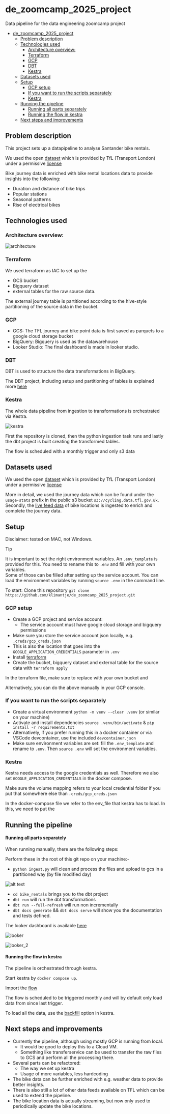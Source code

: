 # de_zoomcamp_2025_project
Data pipeline for the data engineering zoomcamp project

- [de\_zoomcamp\_2025\_project](#de_zoomcamp_2025_project)
  - [Problem description](#problem-description)
  - [Technologies used](#technologies-used)
    - [Architecture overview:](#architecture-overview)
    - [Terraform](#terraform)
    - [GCP](#gcp)
    - [DBT](#dbt)
    - [Kestra](#kestra)
  - [Datasets used](#datasets-used)
  - [Setup](#setup)
    - [GCP setup](#gcp-setup)
    - [If you want to run the scripts separately](#if-you-want-to-run-the-scripts-separately)
    - [Kestra](#kestra-1)
  - [Running the pipeline](#running-the-pipeline)
      - [Running all parts separately](#running-all-parts-separately)
      - [Running the flow in kestra](#running-the-flow-in-kestra)
  - [Next steps and improvements](#next-steps-and-improvements)


## Problem description

This project sets up a datapipeline to analyse Santander bike rentals.

We used the open [dataset](https://cycling.data.tfl.gov.uk/) which is provided by TfL (Transport London) under a permissive [license](https://tfl.gov.uk/corporate/terms-and-conditions/transport-data-service)

Bike journey data is enriched with bike rental locations data to provide insights into the following:

- Duration and distance of bike trips
- Popular stations
- Seasonal patterns
- Rise of electrical bikes

## Technologies used


### Architecture overview:

![architecture](./assets/images/architecture.drawio.png)

### Terraform

We used terraform as IAC to set up the 

- GCS bucket
- Bigquery dataset
- external tables for the raw source data.
  
The external journey table is partitioned according to the hive-style partitioning of the source data in the bucket.

### GCP

- GCS: The TFL journey and bike point data is first saved as parquets to a google cloud storage bucket
- BigQuery: Bigquery is used as the datawarehouse
- Looker Studio: The final dashboard is made in looker studio.

### DBT

DBT is used to structure the data transformations in BigQuery. 

The DBT project, including setup and partitioning of tables is explained more [here](./bike_rentals/README.md)

### Kestra

The whole data pipeline from ingestion to transformations is orchestrated via Kestra.


![kestra](assets/images/kestra.png)
  
First the repository is cloned, then the python ingestion task runs and lastly the dbt project is built creating the transformed tables.

The flow is scheduled with a monthly trigger and only s3 data 

## Datasets used

We used the open [dataset](https://cycling.data.tfl.gov.uk/) which is provided by TfL (Transport London) under a permissive [license](https://tfl.gov.uk/corporate/terms-and-conditions/transport-data-service)

More in detail, we used the journey data which can be found under the `usage-stats` prefix in the public s3 bucket `s3://cycling.data.tfl.gov.uk`.
Secondly, the [live feed data](https://tfl.gov.uk/tfl/syndication/feeds/cycle-hire/livecyclehireupdates.xml) of bike locations is ingested to enrich and complete the journey data.

## Setup

Disclaimer: tested on MAC, not Windows.


> [!TIP]
> It is important to set the right environment variables. 
> An `.env_template` is provided for this. You need to rename this to `.env` and fill with your own variables.\
> Some of those can be filled after setting up the service account.
> You can load the environment variables by running `source .env` in the command line.

To start: Clone this repository `git clone https://github.com/klimantje/de_zoomcamp_2025_project.git`

### GCP setup

- Create a GCP project and service account:
  - The service account must have google cloud storage and bigquery permissions
- Make sure you store the service account json locally, e.g. `.creds/gcp_creds.json`
- This is also the location that goes into the `GOOGLE_APPLICATION_CREDENTIALS` parameter in `.env`
- Install [terraform](https://developer.hashicorp.com/terraform/install)
- Create the bucket, bigquery dataset and external table for the source data with `terraform apply`


In the terraform file, make sure to replace with your own bucket and 

Alternatively, you can do the above manually in your GCP console.


### If you want to run the scripts separately

- Create a virtual environment `python -m venv --clear .venv` (or similar on your machine)
- Activate and install dependencies `source .venv/bin/activate` & `pip install -r requirements.txt`
- Alternatively, if you prefer running this in a docker container or via VSCode devcontainer, use the included `devcontainer.json`
- Make sure environment variables are set: fill the `.env_template` and rename to `.env`. Then `source .env` will set the environment variables. 

### Kestra

Kestra needs access to the google credentials as well. Therefore we also set `GOOGLE_APPLICATION_CREDENTIALS` in the docker compose.

Make sure the volume mapping refers to your local credential folder if you put that somewhere else than `.creds/gcp_creds.json`

In the docker-compose file we refer to the env_file that kestra has to load. In this, we need to put the 

## Running the pipeline

#### Running all parts separately

When running manually, there are the following steps:

Perform these in the root of this git repo on your machine:- 

- `python ingest.py` will clean and process the files and upload to gcs in a partitioned way (by file modified day)
  
![alt text](assets/images/buckets.png)

- `cd bike_rentals` brings you to the dbt project
- `dbt run` will run the dbt transformations
- `dbt run --full-refresh` will run non incrementally
- `dbt docs generate` && `dbt docs serve` will show you the documentation and tests defined.


The looker dashboard is available [here](https://lookerstudio.google.com/reporting/fd3e4b28-a73f-4fdf-b12e-177f75b2c0f7)

![looker](assets/images/looker_1.png)

![looker_2](assets/images/looker_2.png)


#### Running the flow in kestra

The pipeline is orchestrated through kestra. 

Start kestra by `docker compose up`.

Import the [flow](flows/dbt_bq_flow.yml)

The flow is scheduled to be triggered monthly and will by default only load data from since last trigger.

To load all the data, use the [backfill](https://kestra.io/docs/concepts/backfill) option in kestra.

## Next steps and improvements

- Currently the pipeline, although using mostly GCP is running from local. 
  - It would be good to deploy this to a Cloud VM.
  - Something like transferservice can be used to transfer the raw files to GCS and perform all the processing there.
- Several parts can be refactored:
  - The way we set up kestra 
  - Usage of more variables, less hardcoding
- The bike data can be further enriched with e.g. weather data to provide better insights.
- There is also still a lot of other data feeds available on TFL which can be used to extend the pipeline.
- The bike location data is actually streaming, but now only used to periodically update the bike locations.








